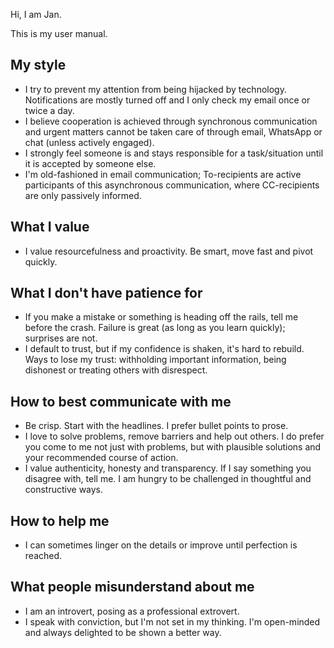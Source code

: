 Hi, I am Jan.

This is my user manual.

My style
--------
* I try to prevent my attention from being hijacked by technology. Notifications
are mostly turned off and I only check my email once or twice a day.
* I believe cooperation is achieved through synchronous communication and urgent
matters cannot be taken care of through email, WhatsApp or chat (unless actively
engaged).
* I strongly feel someone is and stays responsible for a task/situation until it
is accepted by someone else.
* I'm old-fashioned in email communication; To-recipients are active
participants of this asynchronous communication, where CC-recipients are only
passively informed.

What I value
------------
* I value resourcefulness and proactivity. Be smart, move fast and pivot
quickly.

What I don't have patience for
------------------------------
* If you make a mistake or something is heading off the rails, tell me before
the crash. Failure is great (as long as you learn quickly); surprises are not.
* I default to trust, but if my confidence is shaken, it's hard to rebuild. Ways
to lose my trust: withholding important information, being dishonest or treating
others with disrespect.

How to best communicate with me
-------------------------------
* Be crisp. Start with the headlines. I prefer bullet points to prose.
* I love to solve problems, remove barriers and help out others. I do prefer you
come to me not just with problems, but with plausible solutions and your
recommended course of action.
* I value authenticity, honesty and transparency. If I say something you
disagree with, tell me. I am hungry to be challenged in thoughtful and
constructive ways.

How to help me
--------------
* I can sometimes linger on the details or improve until perfection is reached.

What people misunderstand about me
----------------------------------
* I am an introvert, posing as a professional extrovert.
* I speak with conviction, but I'm not set in my thinking. I'm open-minded and
always delighted to be shown a better way.
